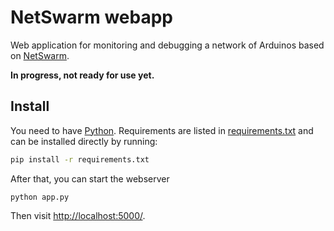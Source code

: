 # NetSwarm webapp

Web application for monitoring and debugging a network of Arduinos based on
[NetSwarm](https://github.com/wvengen/netswarm-arduino).

**In progress, not ready for use yet.**


## Install

You need to have [Python](https://python.org/). Requirements are listed
in [requirements.txt](requirements.txt) and can be installed directly
by running:

```sh
pip install -r requirements.txt
```

After that, you can start the webserver

```
python app.py
```

Then visit [http://localhost:5000/](http://localhost:5000).
